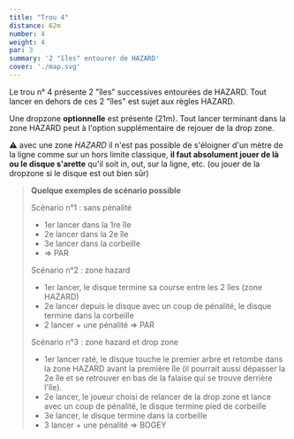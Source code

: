 ```yaml
---
title: "Trou 4"
distance: 62m
number: 4
weight: 4
par: 3
summary: '2 "îles" entourer de HAZARD'
cover: './map.svg'
---
```


Le trou n° 4 présente 2 "îles" successives entourées de HAZARD. Tout lancer en dehors de ces 2 "îles" est sujet aux  règles HAZARD.

Une dropzone __optionnelle__ est présente (21m). Tout lancer terminant dans la zone HAZARD peut à l'option supplémentaire de rejouer de la drop zone.

__⚠️__ avec une zone _HAZARD_ il n'est pas possible de s'éloigner d'un mètre de la ligne comme sur un hors limite classique, __il faut absolument jouer de là ou le disque s'arette__ qu'il soit in, out, sur la ligne, etc. (ou jouer de la dropzone si le disque est out bien sûr)

> __Quelque exemples de scénario possible__
>
> Scénario n°1 : sans pénalité
>
> - 1er lancer dans la 1re île
> - 2e lancer dans la 2e île
> - 3e lancer dans la corbeille
> - => PAR
>
> Scénario n°2 : zone hazard
>
> - 1er lancer, le disque termine sa course entre les 2 îles (zone HAZARD)
> - 2e lancer depuis le disque avec un coup de pénalité, le disque termine dans la corbeille
> - 2 lancer + une pénalité => PAR
>
> Scénario n°3 : zone hazard et drop zone
>
> - 1er lancer raté, le disque touche le premier arbre et retombe dans la zone HAZARD avant la première île (il pourrait aussi dépasser la 2e île et se retrouver en bas de la falaise qui se trouve derrière l'île).
> - 2e lancer, le joueur choisi de relancer de la drop zone et lance avec un coup de pénalité, le disque termine pied de corbeille
> - 3e lancer, le disque termine dans la corbeille
> - 3 lancer + une pénalité => BOGEY


